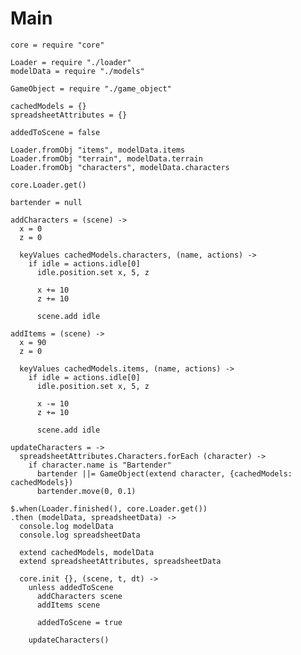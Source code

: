 Main
====

    core = require "core"

    Loader = require "./loader"
    modelData = require "./models"
    
    GameObject = require "./game_object"

    cachedModels = {}
    spreadsheetAttributes = {}
    
    addedToScene = false

    Loader.fromObj "items", modelData.items
    Loader.fromObj "terrain", modelData.terrain
    Loader.fromObj "characters", modelData.characters
    
    core.Loader.get()

    bartender = null

    addCharacters = (scene) ->
      x = 0
      z = 0

      keyValues cachedModels.characters, (name, actions) ->         
        if idle = actions.idle[0]
          idle.position.set x, 5, z
  
          x += 10
          z += 10
  
          scene.add idle

    addItems = (scene) ->
      x = 90
      z = 0

      keyValues cachedModels.items, (name, actions) ->
        if idle = actions.idle[0]
          idle.position.set x, 5, z
  
          x -= 10
          z += 10
  
          scene.add idle

    updateCharacters = ->
      spreadsheetAttributes.Characters.forEach (character) ->
        if character.name is "Bartender"
          bartender ||= GameObject(extend character, {cachedModels: cachedModels})
          bartender.move(0, 0.1)

    $.when(Loader.finished(), core.Loader.get())
    .then (modelData, spreadsheetData) ->
      console.log modelData
      console.log spreadsheetData
    
      extend cachedModels, modelData
      extend spreadsheetAttributes, spreadsheetData
      
      core.init {}, (scene, t, dt) ->
        unless addedToScene
          addCharacters scene
          addItems scene
          
          addedToScene = true
        
        updateCharacters()
